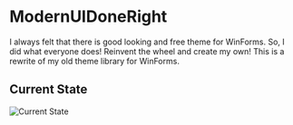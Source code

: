 # ModernUIDoneRight
I always felt that there is good looking and free theme for WinForms.
So, I did what everyone does! Reinvent the wheel and create my own!
This is a rewrite of my old theme library for WinForms.


## Current State
![Current State](https://i.imgur.com/EAcilGP.png "Image")
